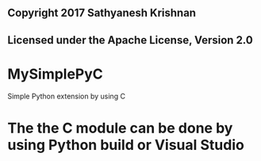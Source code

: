 ## Copyright 2017 Sathyanesh Krishnan

## Licensed under the Apache License, Version 2.0 

# MySimplePyC
Simple Python extension by using C

# The the C module can be done by using Python build or Visual Studio 


